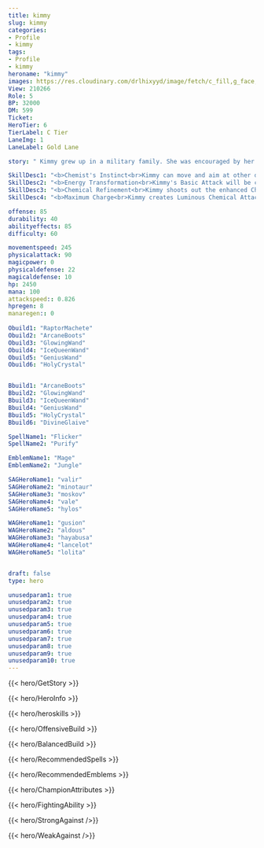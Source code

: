 ```yaml
---
title: kimmy
slug: kimmy
categories: 
- Profile 
- kimmy
tags: 
- Profile
- kimmy
heroname: "kimmy"
images: https://res.cloudinary.com/drlhixyyd/image/fetch/c_fill,g_face,f_auto/https://cdn2-build.mobagenie.my.id/p/images/banner/full/kimmy.jpg
View: 210266 
Role: 5 
BP: 32000
DM: 599 
Ticket:  
HeroTier: 6 
TierLabel: C Tier 
LaneImg: 1
LaneLabel: Gold Lane 

story: " Kimmy grew up in a military family. She was encouraged by her father, a renowned general of the Moniyan Empire, to be straightforward, self-disciplined and obedient. As a result, Kimmy developed a tomboy-ish character which everyone could see, be it in the way she dressed or in the way she spoke. Since childhood, Kimmy possessed a natural talent for research and innovation. Kimmy was always keen on analyzing and reforming chemical energies. "

SkillDesc1: "<b>Chemist's Instinct<br>Kimmy can move and aim at other directions when using her Spray Gun, but is often less accurate. Kimmy regenerates 3 energy when she hits enemies with her Spray Gun, but only benefits 50% of Physical Lifesteal. All the Attack SPD she received will be converted to Movement SPD instead."   
SkillDesc2: "<b>Energy Transformation<br>Kimmy's Basic Attack will be changed into Chemical Ball. Each Chemical Ball costs 6 energy and deals 8<font color='#D58E1F'>( +34% Total Physical ATK)</font><font color='#27C0C7'>( +45% Total Magic Power)</font> <font color='#3B69FF'>(Magic Damage)</font>. If the Chemical Ball fails to hit a target, it will explode upon travelling a certain distance, dealing same amount of damage to nearby enemies. This skill only benefits 40% of Spell Vamp. <font color='#404495'>(Use Again)</font>: Return to normal Basic Attack."   
SkillDesc3: "<b>Chemical Refinement<br>Kimmy shoots out the enhanced Chemical Spray and the recoil in turn pushes her backwards for a certain distance. The spray then falls down to the ground and creates contaminated areas. Enemies who walk on these areas will take 14<font color='#D58E1F'>( +30% Total Physical ATK)</font><font color='#27C0C7'>( +40% Total Magic Power)</font> <font color='#3B69FF'>(Magic Damage)</font> every 0.5s and be slowed by 40%. Using this skill regenerates 20 energy for Kimmy."   
SkillDesc4: "<b>Maximum Charge<br>Kimmy creates Luminous Chemical Attacks after charging. After it hits an enemy or reaches its max travel distance, it deals 238<font color='#D58E1F'>( +180% Total Physical ATK)</font><font color='#27C0C7'>( +210% Total Magic Power)</font> <font color='#3B69FF'>(Magic Damage)</font> to the enemy hit and 198<font color='#D58E1F'>( +150% Total Physical ATK)</font><font color='#27C0C7'>( +170% Total Magic Power)</font> <font color='#3B69FF'>(Magic Damage)</font> to enemies around it. Regenerates 30 energy if Kimmy hits a target with this skill."  

offense: 85 
durability: 40 
abilityeffects: 85 
difficulty: 60 

movementspeed: 245
physicalattack: 90
magicpower: 0
physicaldefense: 22
magicaldefense: 10
hp: 2450
mana: 100
attackspeed:: 0.826
hpregen: 8
manaregen:: 0
 
Obuild1: "RaptorMachete"  
Obuild2: "ArcaneBoots" 
Obuild3: "GlowingWand" 
Obuild4: "IceQueenWand" 
Obuild5: "GeniusWand" 
Obuild6: "HolyCrystal" 


Bbuild1: "ArcaneBoots"  
Bbuild2: "GlowingWand" 
Bbuild3: "IceQueenWand" 
Bbuild4: "GeniusWand" 
Bbuild5: "HolyCrystal" 
Bbuild6: "DivineGlaive" 

SpellName1: "Flicker" 
SpellName2: "Purify"   

EmblemName1: "Mage" 
EmblemName2: "Jungle"    

SAGHeroName1: "valir"
SAGHeroName2: "minotaur"
SAGHeroName3: "moskov"
SAGHeroName4: "vale"
SAGHeroName5: "hylos"

WAGHeroName1: "gusion"
WAGHeroName2: "aldous"
WAGHeroName3: "hayabusa"
WAGHeroName4: "lancelot"
WAGHeroName5: "lolita"


draft: false
type: hero

unusedparam1: true
unusedparam2: true
unusedparam3: true
unusedparam4: true
unusedparam5: true
unusedparam6: true
unusedparam7: true
unusedparam8: true
unusedparam9: true
unusedparam10: true
---
```



{{< hero/GetStory >}}

{{< hero/HeroInfo >}}
 
{{< hero/heroskills >}}

{{< hero/OffensiveBuild >}} 

{{< hero/BalancedBuild >}}


{{< hero/RecommendedSpells >}}  

{{< hero/RecommendedEmblems >}}   


{{< hero/ChampionAttributes >}}


{{< hero/FightingAbility >}}

{{< hero/StrongAgainst />}}

{{< hero/WeakAgainst />}}
